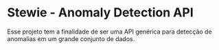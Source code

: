 
Stewie - Anomaly Detection API
==============================

Esse projeto tem a finalidade de ser uma API genérica
para detecção de anomalias em um grande conjunto de dados.

